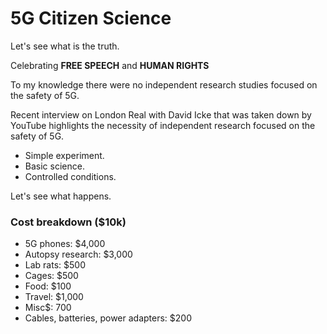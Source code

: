 # 5G Citizen Science

Let's see what is the truth.

Celebrating **FREE SPEECH** and **HUMAN RIGHTS**

To my knowledge there were no independent research studies focused on the safety of 5G.

Recent interview on London Real with David Icke that was taken down by YouTube highlights the necessity of independent research focused on the safety of 5G.

- Simple experiment.
- Basic science.
- Controlled conditions.

Let's see what happens.

### Cost breakdown ($10k)

- 5G phones: $4,000
- Autopsy research: $3,000
- Lab rats: $500
- Cages: $500
- Food: $100
- Travel: $1,000
- Misc$: 700
- Cables, batteries, power adapters: $200

